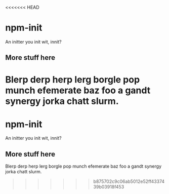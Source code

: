 <<<<<<< HEAD
# npm-init

An initter you init wit, innit?

## More stuff here

Blerp derp herp lerg borgle pop munch efemerate baz foo a gandt synergy
jorka chatt slurm.
=======
# npm-init

An initter you init wit, innit?

## More stuff here

Blerp derp herp lerg borgle pop munch efemerate baz foo a gandt synergy
jorka chatt slurm.
>>>>>>> b875702c9c06ab5012e52ff4337439b03918f453
